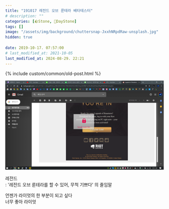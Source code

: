 ```yaml
---
title: "191017 레전드 오브 룬테라 베타테스터"
# description: ""
categories: [🪨Stone, 🌱DayStone]
tags: []
image: "/assets/img/background/chuttersnap-JxxhNRpdRaw-unsplash.jpg"
hidden: true

date: 2019-10-17. 07:57:00
# last_modified_at: 2021-10-05
last_modified_at: 2024-08-29. 22:21
---
```


{% include custom/common/old-post.html %}

![0000](/assets/img/post/2019/191017_0000.png)

레전드  
: '레전드 오브 룬테라를 할 수 있어, 무척 기쁘다' 의 줄임말  

언젠가 라이엇의 한 부분이 되고 싶다  
너무 좋아 라이엇  
